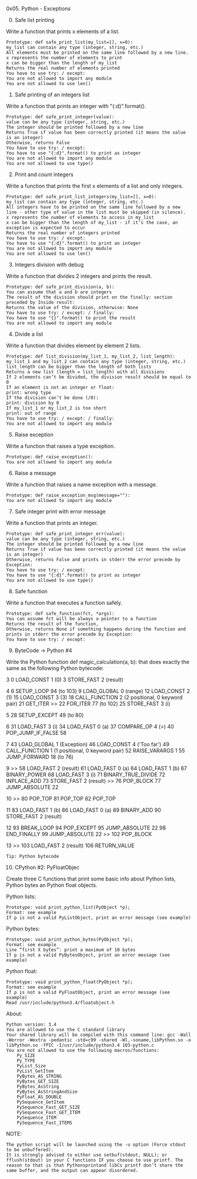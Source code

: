 0x05. Python - Exceptions

0. Safe list printing

Write a function that prints x elements of a list.

	Prototype: def safe_print_list(my_list=[], x=0):
	my_list can contain any type (integer, string, etc.)
	All elements must be printed on the same line followed by a new line.
	x represents the number of elements to print
	x can be bigger than the length of my_list
	Returns the real number of elements printed
	You have to use try: / except:
	You are not allowed to import any module
	You are not allowed to use len()

1. Safe printing of an integers list

Write a function that prints an integer with "{:d}".format().

	Prototype: def safe_print_integer(value):
	value can be any type (integer, string, etc.)
	The integer should be printed followed by a new line
	Returns True if value has been correctly printed (it means the value is an integer)
	Otherwise, returns False
	You have to use try: / except:
	You have to use "{:d}".format() to print as integer
	You are not allowed to import any module
	You are not allowed to use type()

2. Print and count integers

Write a function that prints the first x elements of a list and only integers.

	Prototype: def safe_print_list_integers(my_list=[], x=0):
	my_list can contain any type (integer, string, etc.)
	All integers have to be printed on the same line followed by a new line - other type of value in the list must be skipped (in silence).
	x represents the number of elements to access in my_list
	x can be bigger than the length of my_list - if it’s the case, an exception is expected to occur
	Returns the real number of integers printed
	You have to use try: / except:
	You have to use "{:d}".format() to print an integer
	You are not allowed to import any module
	You are not allowed to use len()

3. Integers division with debug

Write a function that divides 2 integers and prints the result.

	Prototype: def safe_print_division(a, b):
	You can assume that a and b are integers
	The result of the division should print on the finally: section preceded by Inside result:
	Returns the value of the division, otherwise: None
	You have to use try: / except: / finally:
	You have to use "{}".format() to print the result
	You are not allowed to import any module

4. Divide a list

Write a function that divides element by element 2 lists.

	Prototype: def list_division(my_list_1, my_list_2, list_length):
	my_list_1 and my_list_2 can contain any type (integer, string, etc.)
	list_length can be bigger than the length of both lists
	Returns a new list (length = list_length) with all divisions
	If 2 elements can’t be divided, the division result should be equal to 0
	If an element is not an integer or float:
	print: wrong type
	If the division can’t be done (/0):
	print: division by 0
	If my_list_1 or my_list_2 is too short
	print: out of range
	You have to use try: / except: / finally:
	You are not allowed to import any module

5. Raise exception

Write a function that raises a type exception.

	Prototype: def raise_exception():
	You are not allowed to import any module

6. Raise a message

Write a function that raises a name exception with a message.

	Prototype: def raise_exception_msg(message=""):
	You are not allowed to import any module

7. Safe integer print with error message

Write a function that prints an integer.

	Prototype: def safe_print_integer_err(value):
	value can be any type (integer, string, etc.)
	The integer should be printed followed by a new line
	Returns True if value has been correctly printed (it means the value is an integer)
	Otherwise, returns False and prints in stderr the error precede by Exception:
	You have to use try: / except:
	You have to use "{:d}".format() to print as integer
	You are not allowed to use type()

8. Safe function

Write a function that executes a function safely.

	Prototype: def safe_function(fct, *args):
	You can assume fct will be always a pointer to a function
	Returns the result of the function,
	Otherwise, returns None if something happens during the function and prints in stderr the error precede by Exception:
	You have to use try: / except:

9. ByteCode -> Python #4

Write the Python function def magic_calculation(a, b): that does exactly the same as the following Python bytecode:

  3           0 LOAD_CONST               1 (0)
              3 STORE_FAST               2 (result)

  4           6 SETUP_LOOP              94 (to 103)
              9 LOAD_GLOBAL              0 (range)
             12 LOAD_CONST               2 (1)
             15 LOAD_CONST               3 (3)
             18 CALL_FUNCTION            2 (2 positional, 0 keyword pair)
             21 GET_ITER
        >>   22 FOR_ITER                77 (to 102)
             25 STORE_FAST               3 (i)

  5          28 SETUP_EXCEPT            49 (to 80)

  6          31 LOAD_FAST                3 (i)
             34 LOAD_FAST                0 (a)
             37 COMPARE_OP               4 (>)
             40 POP_JUMP_IF_FALSE       58

  7          43 LOAD_GLOBAL              1 (Exception)
             46 LOAD_CONST               4 ('Too far')
             49 CALL_FUNCTION            1 (1 positional, 0 keyword pair)
             52 RAISE_VARARGS            1
             55 JUMP_FORWARD            18 (to 76)

  9     >>   58 LOAD_FAST                2 (result)
             61 LOAD_FAST                0 (a)
             64 LOAD_FAST                1 (b)
             67 BINARY_POWER
             68 LOAD_FAST                3 (i)
             71 BINARY_TRUE_DIVIDE
             72 INPLACE_ADD
             73 STORE_FAST               2 (result)
        >>   76 POP_BLOCK
             77 JUMP_ABSOLUTE           22

 10     >>   80 POP_TOP
             81 POP_TOP
             82 POP_TOP

 11          83 LOAD_FAST                1 (b)
             86 LOAD_FAST                0 (a)
             89 BINARY_ADD
             90 STORE_FAST               2 (result)

 12          93 BREAK_LOOP
             94 POP_EXCEPT
             95 JUMP_ABSOLUTE           22
             98 END_FINALLY
             99 JUMP_ABSOLUTE           22
        >>  102 POP_BLOCK

 13     >>  103 LOAD_FAST                2 (result)
            106 RETURN_VALUE

	Tip: Python bytecode

10. CPython #2: PyFloatObjec

Create three C functions that print some basic info about Python lists, Python bytes an Python float objects.

Python lists:

	Prototype: void print_python_list(PyObject *p);
	Format: see example
	If p is not a valid PyListObject, print an error message (see example)

Python bytes:
	
	Prototype: void print_python_bytes(PyObject *p);
	Format: see example
	Line “first X bytes”: print a maximum of 10 bytes
	If p is not a valid PyBytesObject, print an error message (see example)

Python float:

	Prototype: void print_python_float(PyObject *p);
	Format: see example
	If p is not a valid PyFloatObject, print an error message (see example)
	Read /usr/include/python3.4/floatobject.h

About:

	Python version: 3.4
	You are allowed to use the C standard library
	Your shared library will be compiled with this command line: gcc -Wall -Werror -Wextra -pedantic -std=c99 -shared -Wl,-soname,libPython.so -o libPython.so -fPIC -I/usr/include/python3.4 103-python.c
	You are not allowed to use the following macros/functions:
		Py_SIZE
		Py_TYPE
		PyList_Size
		PyList_GetItem
		PyBytes_AS_STRING
		PyBytes_GET_SIZE
		PyBytes_AsString
		PyBytes_AsStringAndSize
		PyFloat_AS_DOUBLE
		PySequence_GetItem
		PySequence_Fast_GET_SIZE
		PySequence_Fast_GET_ITEM
		PySequence_ITEM
		PySequence_Fast_ITEMS

NOTE:

	The python script will be launched using the -u option (Force stdout to be unbuffered).
	It is strongly advised to either use setbuf(stdout, NULL); or fflush(stdout) in your C functions IF you choose to use printf. The reason to that is that Pythonsprintand libCs printf don’t share the same buffer, and the output can appear disordered.
